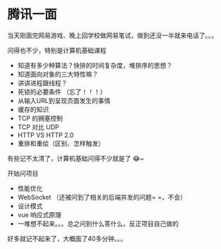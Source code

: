 # 腾讯一面

当天刚面完网易游戏、晚上回学校做网易笔试，做到还没一半就来电话了。。。

问得也不少，特别是计算机基础课程

- 知道有多少种算法？快排的时间复杂度，堆排序的思想？
- 知道面向对象的三大特性嘛？
- 讲讲进程跟线程？
- 死锁的必要条件 （忘了！！！）
- 从输入URL到呈现页面发生的事情
- 缓存的知识
- TCP 的拥塞控制
- TCP 对比 UDP
- HTTP VS HTTP 2.0 
- 重排和重绘（区别、怎样触发）

有些记不太清了，计算机基础问得不少就是了 😂~

开始问项目

- 性能优化
- WebSocket （还被问到了相关的后端并发的问题= =，不会）
- 设计模式
- vue 响应式原理
- 一堆想不起来。。。总之问到什么答什么，反正项目自己做的

好多就记不起来了，大概面了40多分钟。。。